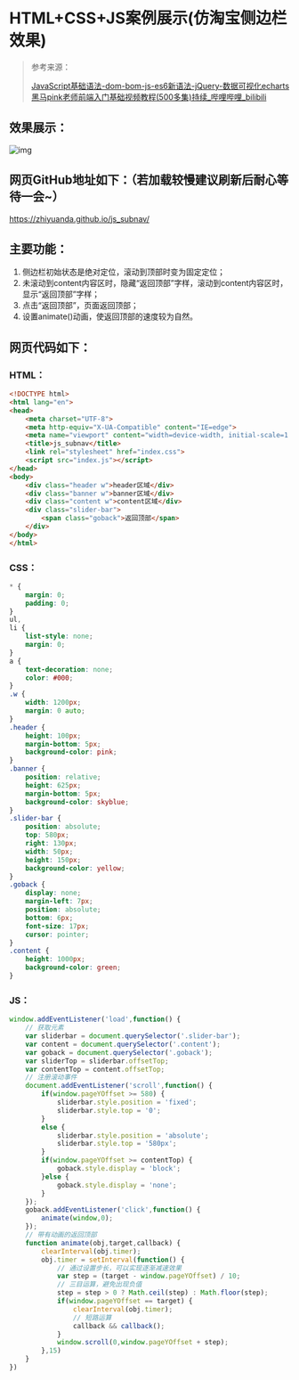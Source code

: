 # HTML+CSS+JS案例展示(仿淘宝侧边栏效果)
>    参考来源：
>
> [JavaScript基础语法-dom-bom-js-es6新语法-jQuery-数据可视化echarts黑马pink老师前端入门基础视频教程(500多集)持续_哔哩哔哩_bilibili](https://www.bilibili.com/video/BV1Sy4y1C7ha?p=244&spm_id_from=pageDriver)

## 效果展示：

![img](https://img-blog.csdnimg.cn/d026cf5ecb5a4187beb19a8e2abf695d.gif)

## 网页GitHub地址如下：（若加载较慢建议刷新后耐心等待一会~）

https://zhiyuanda.github.io/js_subnav/

## 主要功能：

1. 侧边栏初始状态是绝对定位，滚动到顶部时变为固定定位；
2. 未滚动到content内容区时，隐藏“返回顶部”字样，滚动到content内容区时，显示“返回顶部”字样；
3. 点击“返回顶部”，页面返回顶部；
4. 设置animate()动画，使返回顶部的速度较为自然。

## 网页代码如下：

### HTML：

```html
<!DOCTYPE html>
<html lang="en">
<head>
    <meta charset="UTF-8">
    <meta http-equiv="X-UA-Compatible" content="IE=edge">
    <meta name="viewport" content="width=device-width, initial-scale=1.0">
    <title>js_subnav</title>
    <link rel="stylesheet" href="index.css">
    <script src="index.js"></script>
</head>
<body>
    <div class="header w">header区域</div>
    <div class="banner w">banner区域</div>
    <div class="content w">content区域</div>
    <div class="slider-bar">
        <span class="goback">返回顶部</span>
    </div>
</body>
</html>
```



### CSS：

```css
* {
    margin: 0;
    padding: 0;
}
ul,
li {
    list-style: none;
    margin: 0;
}
a {
    text-decoration: none;
    color: #000;
}
.w {
    width: 1200px;
    margin: 0 auto;
}
.header {
    height: 100px;
    margin-bottom: 5px;
    background-color: pink;
}
.banner {
    position: relative;
    height: 625px;
    margin-bottom: 5px;
    background-color: skyblue;
}
.slider-bar {
    position: absolute;
    top: 580px;
    right: 130px;
    width: 50px;
    height: 150px;
    background-color: yellow;
}
.goback {
    display: none;
    margin-left: 7px;
    position: absolute;
    bottom: 6px;
    font-size: 17px;
    cursor: pointer;
}
.content {
    height: 1000px;
    background-color: green;
}
```



### JS：

```javascript
window.addEventListener('load',function() {
    // 获取元素
    var sliderbar = document.querySelector('.slider-bar');
    var content = document.querySelector('.content');
    var goback = document.querySelector('.goback');
    var sliderTop = sliderbar.offsetTop;
    var contentTop = content.offsetTop;
    // 注册滚动事件
    document.addEventListener('scroll',function() {
        if(window.pageYOffset >= 580) {
            sliderbar.style.position = 'fixed';
            sliderbar.style.top = '0';
        }
        else {
            sliderbar.style.position = 'absolute';
            sliderbar.style.top = '580px';
        }
        if(window.pageYOffset >= contentTop) {
            goback.style.display = 'block';
        }else {
            goback.style.display = 'none';
        }
    });
    goback.addEventListener('click',function() {
        animate(window,0);
    });
    // 带有动画的返回顶部
    function animate(obj,target,callback) {
        clearInterval(obj.timer);
        obj.timer = setInterval(function() {
            // 通过设置步长，可以实现逐渐减速效果
            var step = (target - window.pageYOffset) / 10;
            // 三目运算，避免出现负值
            step = step > 0 ? Math.ceil(step) : Math.floor(step);
            if(window.pageYOffset == target) {
                clearInterval(obj.timer);
                // 短路运算
                callback && callback();
            }
            window.scroll(0,window.pageYOffset + step);
        },15)
    }
})
```

